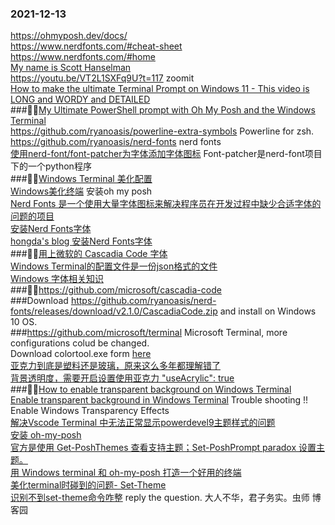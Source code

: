 ### 2021-12-13  
https://ohmyposh.dev/docs/  
https://www.nerdfonts.com/#cheat-sheet  
https://www.nerdfonts.com/#home  
[My name is Scott Hanselman](https://www.hanselman.com/about/)  
https://youtu.be/VT2L1SXFq9U?t=117 zoomit  
[How to make the ultimate Terminal Prompt on Windows 11 - This video is LONG and WORDY and DETAILED](https://www.youtube.com/watch?v=VT2L1SXFq9U)  
###💚💚[My Ultimate PowerShell prompt with Oh My Posh and the Windows Terminal](https://www.hanselman.com/blog/my-ultimate-powershell-prompt-with-oh-my-posh-and-the-windows-terminal)  
https://github.com/ryanoasis/powerline-extra-symbols Powerline for zsh.  
https://github.com/ryanoasis/nerd-fonts  nerd fonts  
[使用nerd-font/font-patcher为字体添加字体图标](https://zhuanlan.zhihu.com/p/150097941) Font-patcher是nerd-font项目下的一个python程序  
###💚💚[Windows Terminal 美化配置](https://www.jianshu.com/p/a61fea170d1a)   
[Windows美化终端](https://blog.csdn.net/weixin_43835717/article/details/102611815) 安装oh my posh  
[Nerd Fonts 是一个使用大量字体图标来解决程序员在开发过程中缺少合适字体的问题的项目](https://github.com/ryanoasis/nerd-fonts/blob/master/readme_cn.md)  
[安装Nerd Fonts字体](https://www.cnblogs.com/hongdada/p/14031915.html)  
[hongda's blog 安装Nerd Fonts字体](https://www.cnblogs.com/hongdada/p/14031915.html)  
###💚💚[用上微软的 Cascadia Code 字体](https://iuok.me/archives/312)  
[Windows Terminal的配置文件是一份json格式的文件](https://www.jianshu.com/p/31bf9f9c0fb1)  
[Windows 字体相关知识](https://www.jianshu.com/p/a61fea170d1a)  
###💚💚https://github.com/microsoft/cascadia-code  
###Download https://github.com/ryanoasis/nerd-fonts/releases/download/v2.1.0/CascadiaCode.zip and install on Windows 10 OS.  
###https://github.com/microsoft/terminal  Microsoft Terminal, more configurations colud be changed.  
Download colortool.exe  form [here](https://github.com/microsoft/terminal/tree/main/src/tools/ColorTool)  
[亚克力到底是塑料还是玻璃，原来这么多年都理解错了](https://zhuanlan.zhihu.com/p/349382649)  
[ 背景透明度，需要开启设置使用亚克力 "useAcrylic": true](https://www.jianshu.com/p/a61fea170d1a)  
###💚💚[How to enable transparent background on Windows Terminal](https://pureinfotech.com/enable-transparent-background-windows-terminal/)  
[Enable transparent background in Windows Terminal](https://zimmergren.net/enable-transparent-background-in-windows-terminal/) Trouble shooting !!  Enable Windows Transparency Effects  
[解决Vscode Terminal 中无法正常显示powerdevel9主题样式的问题](https://blog.csdn.net/albertjone/article/details/86760661)  
[安装 oh-my-posh](https://iuok.me/archives/312)  
[官方是使用 Get-PoshThemes 查看支持主题；Set-PoshPrompt paradox 设置主题。](https://www.icode9.com/content-4-866063.html)  
[用 Windows terminal 和 oh-my-posh 打造一个好用的终端](https://iuok.me/archives/312)  
[美化terminal时碰到的问题- Set-Theme](https://www.icode9.com/content-4-866063.html)  
[识别不到set-theme命令咋整](https://www.cnblogs.com/fnng/p/12995528.html) reply the question.  大人不华，君子务实。虫师  博客园  


 










